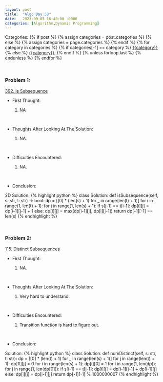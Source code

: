 ```yaml
---
layout: post
title:  "Algo Day 58"
date:   2023-09-05 16:40:00 -0000
categories: [Algorithm,Dynamic Programming]
---
```


<div class="post-categories">
  Categories:
  {% if post %}
    {% assign categories = post.categories %}
  {% else %}
    {% assign categories = page.categories %}
  {% endif %}
  {% for category in categories %}
    {% if categories[-1] == category %}
        <a href="{{site.baseurl}}/categories/#{{category|slugize}}">{{category}}</a>
    {% else %}
        <a href="{{site.baseurl}}/categories/#{{category|slugize}}">{{category}},</a>
    {% endif %}
  {% unless forloop.last %}&nbsp;{% endunless %}
  {% endfor %}
</div>

&nbsp;


### Problem 1:

[392. Is Subsequence](https://leetcode.com/problems/is-subsequence/)

* First Thought:

  1. NA

&nbsp;

* Thoughts After Looking At The Solution:

  1. NA.

&nbsp;

* Difficulties Encountered:

  1. NA.

&nbsp;

* Conclusion:

2D Solution:
  {% highlight python %}
    class Solution:
      def isSubsequence(self, s: str, t: str) -> bool:
          dp = [[0] * (len(s) + 1) for _ in range(len(t) + 1)]
          for i in range(1, len(t) + 1):
              for j in range(1, len(s) + 1):
                  if s[j-1] == t[i-1]:
                      dp[i][j] = dp[i-1][j-1] + 1
                  else:
                      dp[i][j] = max(dp[i-1][j], dp[i][j-1])
          return dp[-1][-1] == len(s)
  {% endhighlight %}


&nbsp;


### Problem 2:

[115. Distinct Subsequences](https://leetcode.com/problems/distinct-subsequences/)

* First Thought:

  1. NA.

&nbsp;

* Thoughts After Looking At The Solution:

  1. Very hard to understand.

&nbsp;

* Difficulties Encountered:

  1. Transition function is hard to figure out.

&nbsp;

* Conclusion:

Solution:
  {% highlight python %}
    class Solution:
        def numDistinct(self, s: str, t: str):
            dp = [[0] * (len(t) + 1) for _ in range(len(s) + 1)]
            for j in range(len(t) + 1): dp[0][j] = 0
            for i in range(len(s) + 1): dp[i][0] = 1
            for i in range(1, len(dp)):
                for j in range(1, len(dp[0])):
                    if s[i-1] == t[j-1]:
                        dp[i][j] = dp[i-1][j-1] + dp[i-1][j]
                    else:
                        dp[i][j] = dp[i-1][j]
            return dp[-1][-1] % 1000000007
  {% endhighlight %}


&nbsp;

